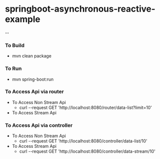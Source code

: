 # springboot-asynchronous-reactive-example

--

### To Build 
* mvn clean package

### To Run 
* mvn spring-boot:run 


### To Access Api via router
* To Access Non Stream Api
  * curl --request GET 'http://localhost:8080/router/data-list?limit=10'
* To Access Stream Api

### To Access Api via controller
* To Access Non Stream Api 
  * curl --request GET 'http://localhost:8080/controller/data-list/10' 
* To Access Stream Api 
  * curl --request GET 'http://localhost:8080/controller/data-stream/10'